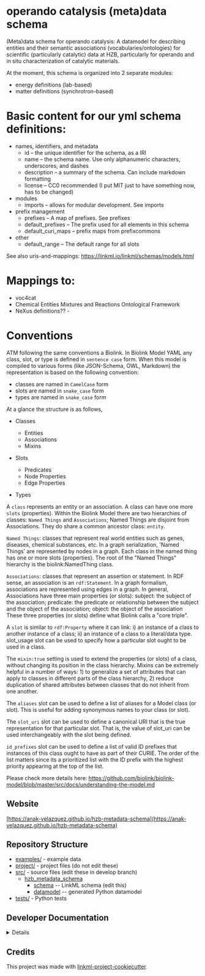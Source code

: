 # operando catalysis (meta)data schema

(Meta)data schema for operando catalysis: A datamodel for describing entities and their semantic associations (vocabularies/ontologies) for scientific (particularly catalytic) data at HZB, particularly for operando and in situ characterization of catalytic materials.

At the moment, this schema is organized into 2 separate modules:
* energy definitions (lab-based)
* matter definitions (synchrotron-based)

# Basic content for our yml schema definitions:
* names, identifiers, and metadata
  * id – the unique identifier for the schema, as a IRI
  * name – the schema name. Use only alphanumeric characters, underscores, and dashes
  * description – a summary of the schema. Can include markdown formatting
  * license – CC0 recommended (I put MIT just to have something now, has to be changed)
* modules
  * imports – allows for modular development. See imports
* prefix management
  * prefixes – A map of prefixes. See prefixes
  * default_prefixes – The prefix used for all elements in this schema
  * default_curi_maps – prefix maps from prefixcommons
* other
  * default_range – The default range for all slots

See also uris-and-mappings: https://linkml.io/linkml/schemas/models.html 
  
# Mappings to: 
* voc4cat
* Chemical Entities Mixtures and Reactions Ontological Framework
* NeXus definitions?? -

# Conventions
ATM following the same conventions a Biolink. In Biolink Model YAML any class, slot, or type is defined in `sentence case`  form. When this model is compiled to various forms (like JSON-Schema, OWL, Markdown) the representation is based on the following convention:

- classes are named in `CamelCase`  form
- slots are named in `snake_case` form
- types are named in `snake_case` form

At a glance the structure is as follows,
- Classes

  - Entities
  - Associations
  - Mixins
- Slots
  - Predicates
  - Node Properties
  - Edge Properties
- Types

A `class` represents an entity or an association. A class can have one more `slots` (properties). Within the Biolink Model there are two hierarchies of classes: `Named Things` and `Associations`; Named Things are disjoint from Associations. They do share a common ancestor class: `entity`.

`Named Things`: classes that represent real world entities such as genes, diseases, chemical substances, etc. In a graph serialization, 'Named Things' are represented by nodes in a graph. Each class in the named thing has one or more slots (properties). The root of the "Named Things" hierarchy is the biolink:NamedThing class.

`Associations`: classes that represent an assertion or statement. In RDF sense, an association is an `rdf:Statement`. In a graph formalism, associations are represented using edges in a graph. In general, Associations have three main properties (or slots): subject: the subject of the association; predicate: the predicate or relationship between the subject and the object of the association; object: the object of the association These three properties (or slots) define what Biolink calls a "core triple".

A `slot` is similar to `rdf:Property` where it can link: i) an instance of a class to another instance of a class; ii) an instance of a class to a literal/data type. slot_usage slot can be used to specify how a particular slot ought to be used in a class.

The `mixin:true` setting is used to extend the properties (or slots) of a class, without changing its position in the class hierarchy. Mixins can be extremely helpful in a number of ways: 1) to generalize a set of attributes that can apply to classes in different parts of the class hierarchy, 2) reduce duplication of shared attributes between classes that do not inherit from one another.

The `aliases` slot can be used to define a list of aliases for a Model class (or slot). This is useful for adding synonymous names to your class (or slot).


The `slot_uri` slot can be used to define a canonical URI that is the true representation for that particular slot. That is, the value of slot_uri can be used interchangeably with the slot being defined.

`id_prefixes` slot can be used to define a list of valid ID prefixes that instances of this class ought to have as part of their CURIE. The order of the list matters since its a prioritized list with the ID prefix with the highest priority appearing at the top of the list.

Please check more details here: https://github.com/biolink/biolink-model/blob/master/src/docs/understanding-the-model.md 

## Website

[https://anak-velazquez.github.io/hzb-metadata-schema](https://anak-velazquez.github.io/hzb-metadata-schema)

## Repository Structure

* [examples/](examples/) - example data
* [project/](project/) - project files (do not edit these)
* [src/](src/) - source files (edit these in develop branch)
  * [hzb_metadata_schema](src/hzb_metadata_schema)
    * [schema](src/hzb_metadata_schema/schema) -- LinkML schema
      (edit this)
    * [datamodel](src/hzb_metadata_schema/datamodel) -- generated
      Python datamodel
* [tests/](tests/) - Python tests

## Developer Documentation

<details>
Use the `make` command to generate project artefacts:

* `make all`: make everything
* `make deploy`: deploys site
</details>

## Credits

This project was made with
[linkml-project-cookiecutter](https://github.com/linkml/linkml-project-cookiecutter).
